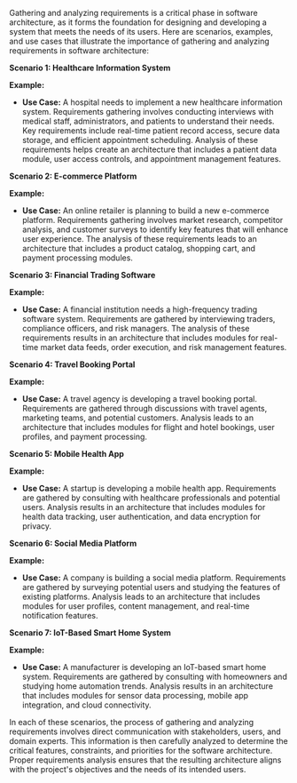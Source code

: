 Gathering and analyzing requirements is a critical phase in software architecture, as it forms the foundation for designing and developing a system that meets the needs of its users. Here are scenarios, examples, and use cases that illustrate the importance of gathering and analyzing requirements in software architecture:

**Scenario 1: Healthcare Information System**

**Example:**

- **Use Case:** A hospital needs to implement a new healthcare information system. Requirements gathering involves conducting interviews with medical staff, administrators, and patients to understand their needs. Key requirements include real-time patient record access, secure data storage, and efficient appointment scheduling. Analysis of these requirements helps create an architecture that includes a patient data module, user access controls, and appointment management features.

**Scenario 2: E-commerce Platform**

**Example:**

- **Use Case:** An online retailer is planning to build a new e-commerce platform. Requirements gathering involves market research, competitor analysis, and customer surveys to identify key features that will enhance user experience. The analysis of these requirements leads to an architecture that includes a product catalog, shopping cart, and payment processing modules.

**Scenario 3: Financial Trading Software**

**Example:**

- **Use Case:** A financial institution needs a high-frequency trading software system. Requirements are gathered by interviewing traders, compliance officers, and risk managers. The analysis of these requirements results in an architecture that includes modules for real-time market data feeds, order execution, and risk management features.

**Scenario 4: Travel Booking Portal**

**Example:**

- **Use Case:** A travel agency is developing a travel booking portal. Requirements are gathered through discussions with travel agents, marketing teams, and potential customers. Analysis leads to an architecture that includes modules for flight and hotel bookings, user profiles, and payment processing.

**Scenario 5: Mobile Health App**

**Example:**

- **Use Case:** A startup is developing a mobile health app. Requirements are gathered by consulting with healthcare professionals and potential users. Analysis results in an architecture that includes modules for health data tracking, user authentication, and data encryption for privacy.

**Scenario 6: Social Media Platform**

**Example:**

- **Use Case:** A company is building a social media platform. Requirements are gathered by surveying potential users and studying the features of existing platforms. Analysis leads to an architecture that includes modules for user profiles, content management, and real-time notification features.

**Scenario 7: IoT-Based Smart Home System**

**Example:**

- **Use Case:** A manufacturer is developing an IoT-based smart home system. Requirements are gathered by consulting with homeowners and studying home automation trends. Analysis results in an architecture that includes modules for sensor data processing, mobile app integration, and cloud connectivity.

In each of these scenarios, the process of gathering and analyzing requirements involves direct communication with stakeholders, users, and domain experts. This information is then carefully analyzed to determine the critical features, constraints, and priorities for the software architecture. Proper requirements analysis ensures that the resulting architecture aligns with the project's objectives and the needs of its intended users.
